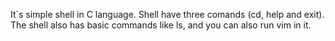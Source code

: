 It`s simple shell in C language.
Shell have three comands (cd, help and exit).
The shell also has basic commands like ls, and you can also run vim in it.
